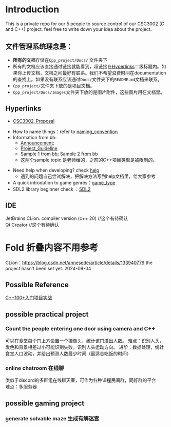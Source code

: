 # Introduction
This is a private repo for our 5 people to source control of our CSC3002 (C and C++) project.
feel free to write down your idea about the project. 
## 文件管理系统理念是：
- **所有的文档**存储在`Cpp_project/Docs/` 文件夹下
- 所有的文档应该直接通过链接就能看到，超链接在[Hyperlinks](#hyperlinks)二级标题内。如果你上传文档，文档之间最好有联系。我们不希望浪费时间在documentation的查找上。如果没有联系应该通过`Docs/`文件夹下的`README.md`文档来联系。
- `Cpp_project/`文件夹下放的是项目文档。
- `Cpp_project/Docs/Images`文件夹下放的是图片附件，这些图片用在文档里。
## Hyperlinks
- [CSC3002_Proposal](Docs/CSC3002_Proposal.pdf)
* How to name things：refer to [naming_convention](Docs/naming_convention.md)
* Information from bb: 
  * [Announcement](Docs/announcement_on_bb.md); 
  * [Project_Guideline](Docs/Project_Guideline.pdf)
  * [Sample 1 from bb](Docs/Sample_topic_1.pdf); [Sample 2 from bb](Docs/Sample_topic_2.pdf)
  * 这两个sample topic 是老师给的，之前的C++项目类型是被限制的。
- Need help when developing? check [help](Docs/help.md)  
  - 遇到的问题自己尝试解决，把解决方法写到help文档里，给大家参考
- A quick introdution to game genres：[game_type](Docs/game_type.md)
- SDL2 library beginner check ：[SDL2](Docs/SDL2.md)
## IDE
JetBrains CLion. compiler version (c++ 20) //这个有待确认  
Qt Creator //这个有待确认




# Fold 折叠内容不用参考
CLion：https://blog.csdn.net/annesede/article/details/133940779
the project hasn't been set yet. 2024-09-04  
## Possible Reference  
[C++100+入门项目实战](https://github.com/0voice/introduce_c-cpp_manual)
## possible practical project
### Count the people entering one door using camera and C++
可以在食堂每个门上方设置一个摄像头，统计该门进出人数。
难点：识别人头，发色和背景相差过小可能识别失败。识别人头运动方向。
进阶：数据处理，统计食堂人口波动，并给出预测人数最少时间（最适合吃饭的时间）

### online chatroom 在线聊
类似于discord的多群组在线聊天室，可作为各种课程民间群，同好群的平台  
难点：多服务器

## possible gaming project
### generate solvable maze 生成有解迷宫

